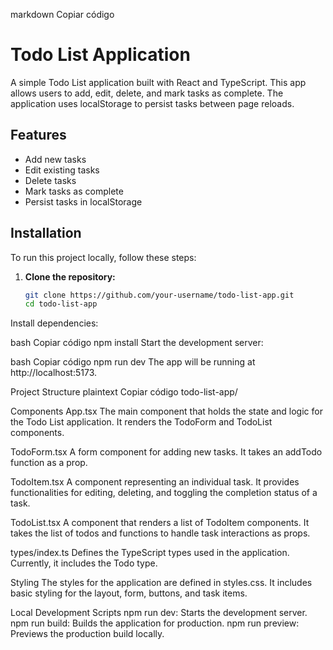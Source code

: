 markdown
Copiar código
# Todo List Application

A simple Todo List application built with React and TypeScript. This app allows users to add, edit, delete, and mark tasks as complete. The application uses localStorage to persist tasks between page reloads.

## Features

- Add new tasks
- Edit existing tasks
- Delete tasks
- Mark tasks as complete
- Persist tasks in localStorage

## Installation

To run this project locally, follow these steps:

1. **Clone the repository:**

   ```bash
   git clone https://github.com/your-username/todo-list-app.git
   cd todo-list-app
Install dependencies:

bash
Copiar código
npm install
Start the development server:

bash
Copiar código
npm run dev
The app will be running at http://localhost:5173.

Project Structure
plaintext
Copiar código
todo-list-app/

Components
App.tsx
The main component that holds the state and logic for the Todo List application. It renders the TodoForm and TodoList components.

TodoForm.tsx
A form component for adding new tasks. It takes an addTodo function as a prop.

TodoItem.tsx
A component representing an individual task. It provides functionalities for editing, deleting, and toggling the completion status of a task.

TodoList.tsx
A component that renders a list of TodoItem components. It takes the list of todos and functions to handle task interactions as props.

types/index.ts
Defines the TypeScript types used in the application. Currently, it includes the Todo type.

Styling
The styles for the application are defined in styles.css. It includes basic styling for the layout, form, buttons, and task items.

Local Development
Scripts
npm run dev: Starts the development server.
npm run build: Builds the application for production.
npm run preview: Previews the production build locally.
